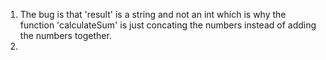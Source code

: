 1. The bug is that 'result' is a string and not an int which is why the function 'calculateSum' is just concating the numbers instead of adding the numbers together. 
2. 